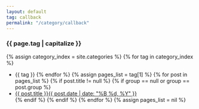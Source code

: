 ```yaml
---
layout: default
tag: callback
permalink: "/category/callback"
---
```

### {{ page.tag | capitalize }}
  {% assign category_index = site.categories %}
  {% for tag in category_index %}
  - {{ tag }}
  {% endfor %}
  {% assign pages_list = tag[1] %}
    {% for post in pages_list %}
      {% if post.title != null %}
      {% if group == null or group == post.group %}
      <li><a href="{{ site.url }}{{ post.url }}">{{ post.title }}<span class="entry-date"><time datetime="{{ post.date | date_to_xmlschema }}" itemprop="datePublished">{{ post.date | date: "%B %d, %Y" }}</time></a></li>
      {% endif %}
      {% endif %}
    {% endfor %}
    {% assign pages_list = nil %}

